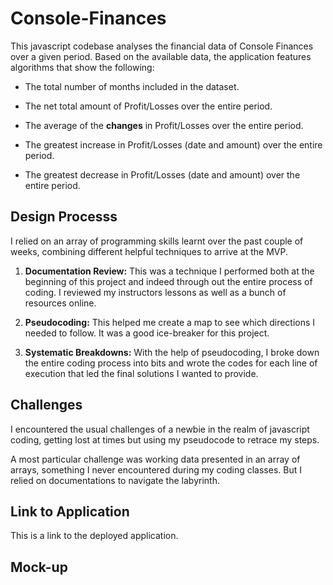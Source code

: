 # Console-Finances
This javascript codebase analyses the financial data of Console Finances over a given period. Based on the
available data, the application features algorithms that show the following:

* The total number of months included in the dataset.

* The net total amount of Profit/Losses over the entire period.

* The average of the **changes** in Profit/Losses over the entire period.

* The greatest increase in Profit/Losses (date and amount) over the entire period.

* The greatest decrease in Profit/Losses (date and amount) over the entire period.


## Design Processs

I relied on an array of programming skills learnt over the past couple of weeks, combining different helpful techniques to arrive at the MVP.

1. **Documentation Review:**
This was a technique I performed both at the beginning of this project and indeed through out the entire process of coding. I reviewed my instructors lessons  as well as a bunch of resources online.

2. **Pseudocoding:**
This helped me create a map to see which directions I needed to follow. It was a good ice-breaker for this project.

3. **Systematic Breakdowns:** With the help of pseudocoding, I broke down the entire coding process into bits and wrote the codes for each line of execution that led the final solutions I wanted to provide.

## Challenges

I encountered the usual challenges of a newbie in the realm of javascript coding, getting lost at times but using my pseudocode to retrace my steps.

A most particular challenge was working data presented in an array of arrays, something I never encountered during my coding classes. But I relied on documentations to navigate the labyrinth. 
 
## Link to Application
This is a link to the deployed application.

## Mock-up

